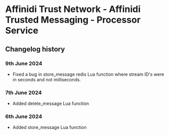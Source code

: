 # Affinidi Trust Network - Affinidi Trusted Messaging - Processor Service

## Changelog history

### 9th June 2024

* Fixed a bug in store_message redis Lua function where stream ID's were in seconds and not milliseconds.

### 7th June 2024

* Added delete_message Lua function

### 6th June 2024

* Added store_message Lua function
